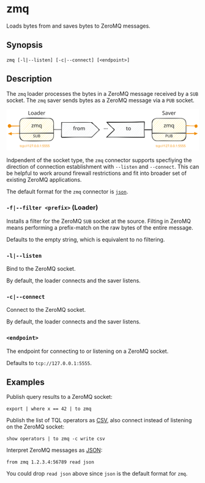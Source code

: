 # zmq

Loads bytes from and saves bytes to ZeroMQ messages.

## Synopsis

```
zmq [-l|--listen] [-c|--connect] [<endpoint>]
```

## Description

The `zmq` loader processes the bytes in a ZeroMQ message received by a `SUB`
socket. The `zmq` saver sends bytes as a ZeroMQ message via a `PUB` socket.

![ZeroMQ Connector](zeromq-connector.excalidraw.svg)

Indpendent of the socket type, the `zmq` connector supports specfiying the
direction of connection establishment with `--listen` and `--connect`. This can be
helpful to work around firewall restrictions and fit into broader set of
existing ZeroMQ applications.

The default format for the `zmq` connector is [`json`](../formats/json.md).

### `-f|--filter <prefix>` (Loader)

Installs a filter for the ZeroMQ `SUB` socket at the source. Filting in ZeroMQ
means performing a prefix-match on the raw bytes of the entire message.

Defaults to the empty string, which is equivalent to no filtering.

### `-l|--listen`

Bind to the ZeroMQ socket.

By default, the loader connects and the saver listens.

### `-c|--connect`

Connect to the ZeroMQ socket.

By default, the loader connects and the saver listens.

### `<endpoint>`

The endpoint for connecting to or listening on a ZeroMQ socket.

Defaults to `tcp://127.0.0.1:5555`.

## Examples

Publish query results to a ZeroMQ socket:

```
export | where x == 42 | to zmq
```

Publish the list of TQL operators as [CSV](../formats/csv.md), also connect
instead of listening on the ZeroMQ socket:

```
show operators | to zmq -c write csv
```

Interpret ZeroMQ messages as [JSON](../formats/json.md):

```
from zmq 1.2.3.4:56789 read json
```

You could drop `read json` above since `json` is the default format for `zmq`.
